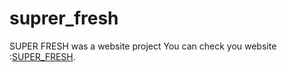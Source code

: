 # suprer_fresh
SUPER FRESH was a website project 
You can check you website :[SUPER_FRESH](https://super-fresh.000webhostapp.com/login.php).
